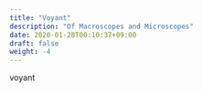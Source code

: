 ```yaml
---
title: "Voyant"
description: "Of Macroscopes and Microscopes"
date: 2020-01-28T00:10:37+09:00
draft: false
weight: -4
---
```


voyant
